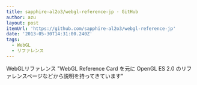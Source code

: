 ```yaml
---
title: sapphire-al2o3/webgl-reference-jp · GitHub
author: azu
layout: post
itemUrl: 'https://github.com/sapphire-al2o3/webgl-reference-jp'
date: '2013-05-30T14:31:00.240Z'
tags:
  - WebGL
  - リファレンス
---
```

WebGLリファレンス
"WebGL Reference Card を元に OpenGL ES 2.0 のリファレンスページなどから説明を持ってきています"

